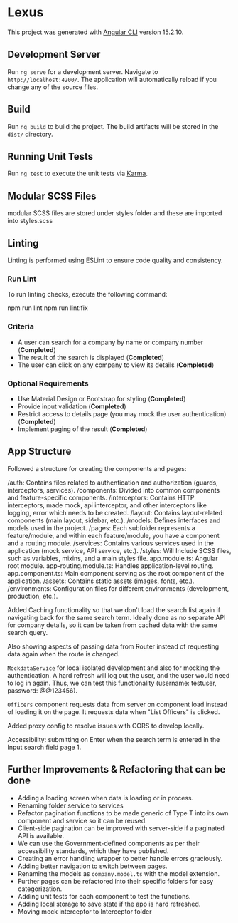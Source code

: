# Lexus

This project was generated with [Angular CLI](https://github.com/angular/angular-cli) version 15.2.10.

## Development Server

Run `ng serve` for a development server. Navigate to `http://localhost:4200/`. The application will automatically reload if you change any of the source files.

## Build

Run `ng build` to build the project. The build artifacts will be stored in the `dist/` directory.

## Running Unit Tests

Run `ng test` to execute the unit tests via [Karma](https://karma-runner.github.io).

## Modular SCSS Files
modular SCSS files are stored under styles folder and these are imported into styles.scss

## Linting

Linting is performed using ESLint to ensure code quality and consistency.

### Run Lint

To run linting checks, execute the following command:

npm run lint
npm run lint:fix

### Criteria

- A user can search for a company by name or company number (**Completed**)
- The result of the search is displayed (**Completed**)
- The user can click on any company to view its details (**Completed**)

### Optional Requirements

- Use Material Design or Bootstrap for styling (**Completed**)
- Provide input validation (**Completed**)
- Restrict access to details page (you may mock the user authentication) (**Completed**)
- Implement paging of the result (**Completed**)

## App Structure

Followed a structure for creating the components and pages:

/auth: Contains files related to authentication and authorization (guards, interceptors, services).
/components: Divided into common components and feature-specific components.
/interceptors: Contains HTTP interceptors, made mock, api interceptor, and other interceptors like logging, error which needs to be created.
/layout: Contains layout-related components (main layout, sidebar, etc.).
/models: Defines interfaces and models used in the project.
/pages: Each subfolder represents a feature/module, and within each feature/module, you have a component and a routing module.
/services: Contains various services used in the application (mock service, API service, etc.).
/styles: Will Include SCSS files, such as variables, mixins, and a main styles file.
app.module.ts: Angular root module.
app-routing.module.ts: Handles application-level routing.
app.component.ts: Main component serving as the root component of the application.
/assets: Contains static assets (images, fonts, etc.).
/environments: Configuration files for different environments (development, production, etc.).

Added Caching functionality so that we don't load the search list again if navigating back for the same search term. Ideally done as no separate API for company details, so it can be taken from cached data with the same search query.

Also showing aspects of passing data from Router instead of requesting data again when the route is changed.

`MockdataService` for local isolated development and also for mocking the authentication. A hard refresh will log out the user, and the user would need to log in again. Thus, we can test this functionality (username: testuser, password: @@123456).

`Officers` component requests data from server on component load instead of loading it on the page. It requests data when "List Officers" is clicked.

Added proxy config to resolve issues with CORS to develop locally.

Accessibility: submitting on Enter when the search term is entered in the Input search field page 1.

## Further Improvements & Refactoring that can be done

- Adding a loading screen when data is loading or in process.
- Renaming folder service to services
- Refactor pagination functions to be made generic of Type T into its own component and service so it can be reused.
- Client-side pagination can be improved with server-side if a paginated API is available.
- We can use the Government-defined components as per their accessibility standards, which they have published.
- Creating an error handling wrapper to better handle errors graciously.
- Adding better navigation to switch between pages.
- Renaming the models as `company.model.ts` with the model extension.
- Further pages can be refactored into their specific folders for easy categorization.
- Adding unit tests for each component to test the functions.
- Adding local storage to save state if the app is hard refreshed.
- Moving mock interceptor to Interceptor folder
